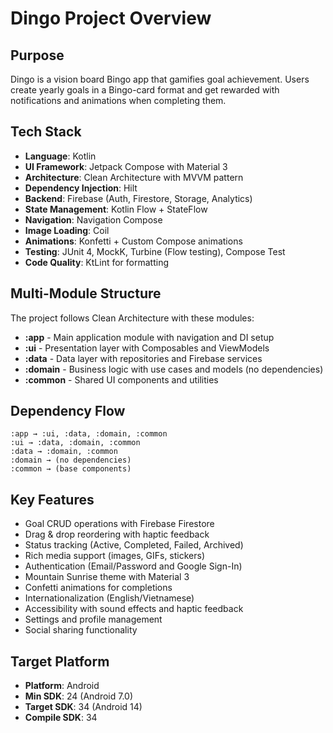 # Dingo Project Overview

## Purpose
Dingo is a vision board Bingo app that gamifies goal achievement. Users create yearly goals in a Bingo-card format and get rewarded with notifications and animations when completing them.

## Tech Stack
- **Language**: Kotlin
- **UI Framework**: Jetpack Compose with Material 3
- **Architecture**: Clean Architecture with MVVM pattern
- **Dependency Injection**: Hilt
- **Backend**: Firebase (Auth, Firestore, Storage, Analytics)
- **State Management**: Kotlin Flow + StateFlow
- **Navigation**: Navigation Compose
- **Image Loading**: Coil
- **Animations**: Konfetti + Custom Compose animations
- **Testing**: JUnit 4, MockK, Turbine (Flow testing), Compose Test
- **Code Quality**: KtLint for formatting

## Multi-Module Structure
The project follows Clean Architecture with these modules:

- **:app** - Main application module with navigation and DI setup
- **:ui** - Presentation layer with Composables and ViewModels  
- **:data** - Data layer with repositories and Firebase services
- **:domain** - Business logic with use cases and models (no dependencies)
- **:common** - Shared UI components and utilities

## Dependency Flow
```
:app → :ui, :data, :domain, :common
:ui → :data, :domain, :common  
:data → :domain, :common
:domain → (no dependencies)
:common → (base components)
```

## Key Features
- Goal CRUD operations with Firebase Firestore
- Drag & drop reordering with haptic feedback
- Status tracking (Active, Completed, Failed, Archived)
- Rich media support (images, GIFs, stickers)
- Authentication (Email/Password and Google Sign-In)
- Mountain Sunrise theme with Material 3
- Confetti animations for completions
- Internationalization (English/Vietnamese)
- Accessibility with sound effects and haptic feedback
- Settings and profile management
- Social sharing functionality

## Target Platform
- **Platform**: Android
- **Min SDK**: 24 (Android 7.0)
- **Target SDK**: 34 (Android 14)
- **Compile SDK**: 34